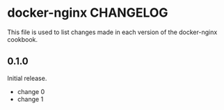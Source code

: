 # docker-nginx CHANGELOG

This file is used to list changes made in each version of the docker-nginx cookbook.

## 0.1.0

Initial release.

- change 0
- change 1
